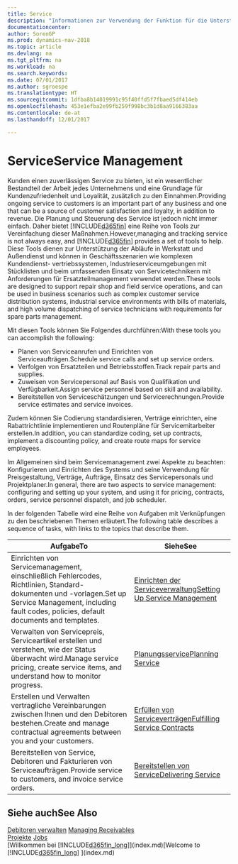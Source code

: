 ```yaml
---
title: Service
description: "Informationen zur Verwendung der Funktion für die Unterstützung der Arbeitsgänge Werkstatt und Service."
documentationcenter: 
author: SorenGP
ms.prod: dynamics-nav-2018
ms.topic: article
ms.devlang: na
ms.tgt_pltfrm: na
ms.workload: na
ms.search.keywords: 
ms.date: 07/01/2017
ms.author: sgroespe
ms.translationtype: HT
ms.sourcegitcommit: 1dfba8b14019991c95f40ffd5f7fbaed5df414eb
ms.openlocfilehash: 453e1efba2e99fb259f998bc3b1d8aa9166383aa
ms.contentlocale: de-at
ms.lasthandoff: 12/01/2017

---
```

# <a name="service-management"></a><span data-ttu-id="10c58-103">Service</span><span class="sxs-lookup"><span data-stu-id="10c58-103">Service Management</span></span>
<span data-ttu-id="10c58-104">Kunden einen zuverlässigen Service zu bieten, ist ein wesentlicher Bestandteil der Arbeit jedes Unternehmens und eine Grundlage für Kundenzufriedenheit und Loyalität, zusätzlich zu den Einnahmen.</span><span class="sxs-lookup"><span data-stu-id="10c58-104">Providing ongoing service to customers is an important part of any business and one that can be a source of customer satisfaction and loyalty, in addition to revenue.</span></span> <span data-ttu-id="10c58-105">Die Planung und Steuerung des Service ist jedoch nicht immer einfach. Daher bietet [!INCLUDE[d365fin](includes/d365fin_md.md)] eine Reihe von Tools zur Vereinfachung dieser Maßnahmen.</span><span class="sxs-lookup"><span data-stu-id="10c58-105">However,managing and tracking service is not always easy, and [!INCLUDE[d365fin](includes/d365fin_md.md)] provides a set of tools to help.</span></span> <span data-ttu-id="10c58-106">Diese Tools dienen zur Unterstützung der Abläufe in Werkstatt und Außendienst und können in Geschäftsszenarien wie komplexen Kundendienst- vertriebssystemen, Industrieserviceumgebungen mit Stücklisten und beim umfassenden Einsatz von Servicetechnikern mit Anforderungen für Ersatzteilmanagement verwendet werden.</span><span class="sxs-lookup"><span data-stu-id="10c58-106">These tools are designed to support repair shop and field service operations, and can be used in business scenarios such as complex customer service distribution systems, industrial service environments with bills of materials, and high volume dispatching of service technicians with requirements for spare parts management.</span></span>  

 <span data-ttu-id="10c58-107">Mit diesen Tools können Sie Folgendes durchführen:</span><span class="sxs-lookup"><span data-stu-id="10c58-107">With these tools you can accomplish the following:</span></span>  

* <span data-ttu-id="10c58-108">Planen von Serviceanrufen und Einrichten von Serviceaufträgen.</span><span class="sxs-lookup"><span data-stu-id="10c58-108">Schedule service calls and set up service orders.</span></span>  
* <span data-ttu-id="10c58-109">Verfolgen von Ersatzteilen und Betriebsstoffen.</span><span class="sxs-lookup"><span data-stu-id="10c58-109">Track repair parts and supplies.</span></span>  
* <span data-ttu-id="10c58-110">Zuweisen von Servicepersonal auf Basis von Qualifikation und Verfügbarkeit.</span><span class="sxs-lookup"><span data-stu-id="10c58-110">Assign service personnel based on skill and availability.</span></span>  
* <span data-ttu-id="10c58-111">Bereitstellen von Serviceschätzungen und Servicerechnungen.</span><span class="sxs-lookup"><span data-stu-id="10c58-111">Provide service estimates and service invoices.</span></span>  

<span data-ttu-id="10c58-112">Zudem können Sie Codierung standardisieren, Verträge einrichten, eine Rabattrichtlinie implementieren und Routenpläne für Servicemitarbeiter erstellen.</span><span class="sxs-lookup"><span data-stu-id="10c58-112">In addition, you can standardize coding, set up contracts, implement a discounting policy, and create route maps for service employees.</span></span>  

<span data-ttu-id="10c58-113">Im Allgemeinen sind beim Servicemanagement zwei Aspekte zu beachten: Konfigurieren und Einrichten des Systems und seine Verwendung für Preisgestaltung, Verträge, Aufträge, Einsatz des Servicepersonals und Projektplaner.</span><span class="sxs-lookup"><span data-stu-id="10c58-113">In general, there are two aspects to service management: configuring and setting up your system, and using it for pricing, contracts, orders, service personnel dispatch, and job scheduler.</span></span>  

<span data-ttu-id="10c58-114">In der folgenden Tabelle wird eine Reihe von Aufgaben mit Verknüpfungen zu den beschriebenen Themen erläutert.</span><span class="sxs-lookup"><span data-stu-id="10c58-114">The following table describes a sequence of tasks, with links to the topics that describe them.</span></span>   

|<span data-ttu-id="10c58-115">**Aufgabe**</span><span class="sxs-lookup"><span data-stu-id="10c58-115">**To**</span></span>|<span data-ttu-id="10c58-116">**Siehe**</span><span class="sxs-lookup"><span data-stu-id="10c58-116">**See**</span></span>|  
|------------|-------------|  
|<span data-ttu-id="10c58-117">Einrichten von Servicemanagement, einschließlich Fehlercodes, Richtlinien, Standard- dokumenten und -vorlagen.</span><span class="sxs-lookup"><span data-stu-id="10c58-117">Set up Service Management, including fault codes, policies, default documents and templates.</span></span>|[<span data-ttu-id="10c58-118">Einrichten der Serviceverwaltung</span><span class="sxs-lookup"><span data-stu-id="10c58-118">Setting Up Service Management</span></span>](service-setup-service.md)|  
|<span data-ttu-id="10c58-119">Verwalten von Servicepreis, Serviceartikel erstellen und verstehen, wie der Status überwacht wird.</span><span class="sxs-lookup"><span data-stu-id="10c58-119">Manage service pricing, create service items, and understand how to monitor progress.</span></span>|[<span data-ttu-id="10c58-120">Planungsservice</span><span class="sxs-lookup"><span data-stu-id="10c58-120">Planning Service</span></span>](service-plan-service.md)|  
|<span data-ttu-id="10c58-121">Erstellen und Verwalten vertragliche Vereinbarungen zwischen Ihnen und den Debitoren bestehen.</span><span class="sxs-lookup"><span data-stu-id="10c58-121">Create and manage contractual agreements between you and your customers.</span></span>|[<span data-ttu-id="10c58-122">Erfüllen von Serviceverträgen</span><span class="sxs-lookup"><span data-stu-id="10c58-122">Fulfilling Service Contracts</span></span>](service-fulfill-service-contracts.md)|  
|<span data-ttu-id="10c58-123">Bereitstellen von Service, Debitoren und Fakturieren von Serviceaufträgen.</span><span class="sxs-lookup"><span data-stu-id="10c58-123">Provide service to customers, and invoice service orders.</span></span>|[<span data-ttu-id="10c58-124">Bereitstellen von Service</span><span class="sxs-lookup"><span data-stu-id="10c58-124">Delivering Service</span></span>](service-deliver-service.md)|  

## <a name="see-also"></a><span data-ttu-id="10c58-125">Siehe auch</span><span class="sxs-lookup"><span data-stu-id="10c58-125">See Also</span></span>  
<span data-ttu-id="10c58-126">[Debitoren verwalten](receivables-manage-receivables.md) </span><span class="sxs-lookup"><span data-stu-id="10c58-126">[Managing Receivables](receivables-manage-receivables.md) </span></span>  
<span data-ttu-id="10c58-127">[Projekte](projects-how-create-jobs.md) </span><span class="sxs-lookup"><span data-stu-id="10c58-127">[Jobs](projects-how-create-jobs.md) </span></span>  
<span data-ttu-id="10c58-128">[Willkommen bei [!INCLUDE[d365fin_long](includes/d365fin_long_md.md)]](index.md)</span><span class="sxs-lookup"><span data-stu-id="10c58-128">[Welcome to [!INCLUDE[d365fin_long](includes/d365fin_long_md.md)] ](index.md)</span></span>

